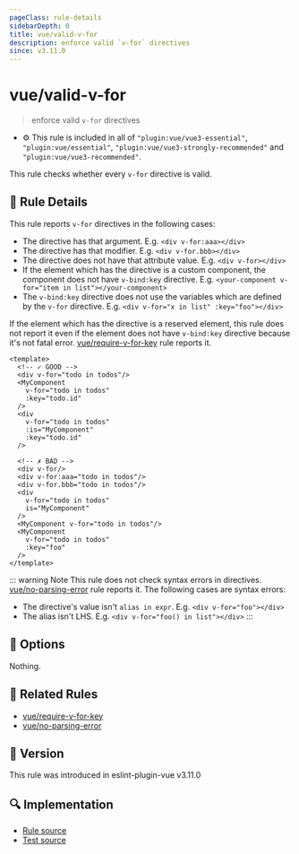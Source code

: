 ```yaml
---
pageClass: rule-details
sidebarDepth: 0
title: vue/valid-v-for
description: enforce valid `v-for` directives
since: v3.11.0
---
```


# vue/valid-v-for

> enforce valid `v-for` directives

- :gear: This rule is included in all of `"plugin:vue/vue3-essential"`, `"plugin:vue/essential"`, `"plugin:vue/vue3-strongly-recommended"` and `"plugin:vue/vue3-recommended"`.

This rule checks whether every `v-for` directive is valid.

## :book: Rule Details

This rule reports `v-for` directives in the following cases:

- The directive has that argument. E.g. `<div v-for:aaa></div>`
- The directive has that modifier. E.g. `<div v-for.bbb></div>`
- The directive does not have that attribute value. E.g. `<div v-for></div>`
- If the element which has the directive is a custom component, the component does not have `v-bind:key` directive. E.g. `<your-component v-for="item in list"></your-component>`
- The `v-bind:key` directive does not use the variables which are defined by the `v-for` directive. E.g. `<div v-for="x in list" :key="foo"></div>`

If the element which has the directive is a reserved element, this rule does not report it even if the element does not have `v-bind:key` directive because it's not fatal error. [vue/require-v-for-key] rule reports it.

<eslint-code-block :rules="{'vue/valid-v-for': ['error']}">

```vue
<template>
  <!-- ✓ GOOD -->
  <div v-for="todo in todos"/>
  <MyComponent
    v-for="todo in todos"
    :key="todo.id"
  />
  <div
    v-for="todo in todos"
    :is="MyComponent"
    :key="todo.id"
  />

  <!-- ✗ BAD -->
  <div v-for/>
  <div v-for:aaa="todo in todos"/>
  <div v-for.bbb="todo in todos"/>
  <div
    v-for="todo in todos"
    is="MyComponent"
  />
  <MyComponent v-for="todo in todos"/>
  <MyComponent
    v-for="todo in todos"
    :key="foo"
  />
</template>
```

</eslint-code-block>

::: warning Note
This rule does not check syntax errors in directives. [vue/no-parsing-error] rule reports it.
The following cases are syntax errors:

- The directive's value isn't `alias in expr`. E.g. `<div v-for="foo"></div>`
- The alias isn't LHS. E.g. `<div v-for="foo() in list"></div>`
:::

## :wrench: Options

Nothing.

## :couple: Related Rules

- [vue/require-v-for-key]
- [vue/no-parsing-error]

[vue/require-v-for-key]: ./require-v-for-key.md
[vue/no-parsing-error]: ./no-parsing-error.md

## :rocket: Version

This rule was introduced in eslint-plugin-vue v3.11.0

## :mag: Implementation

- [Rule source](https://github.com/vuejs/eslint-plugin-vue/blob/master/lib/rules/valid-v-for.js)
- [Test source](https://github.com/vuejs/eslint-plugin-vue/blob/master/tests/lib/rules/valid-v-for.js)

